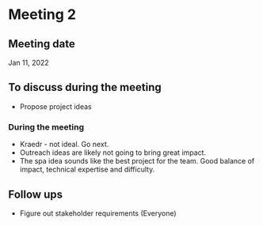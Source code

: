 # Meeting 2

## Meeting date

Jan 11, 2022

## To discuss during the meeting

- Propose project ideas

### During the meeting

- Kraedr - not ideal. Go next.
- Outreach ideas are likely not going to bring great impact.
- The spa idea sounds like the best project for the team. Good balance of impact, technical expertise and difficulty.

## Follow ups

- Figure out stakeholder requirements (Everyone)
